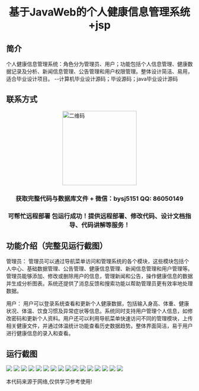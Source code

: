 <p><h1 align="center">基于JavaWeb的个人健康信息管理系统+jsp</h1></p>

## 简介
个人健康信息管理系统：角色分为管理员、用户；功能包括个人信息管理、健康数据记录及分析、新闻信息管理、公告管理和用户权限管理。整体设计简洁、易用，适合毕业设计项目。    --计算机毕业设计源码；毕设源码；java毕业设计源码


## 联系方式
<img src="https://bs-1329754181.cos.ap-shanghai.myqcloud.com/wx.jpg" alt="二维码" style="display: block; margin: 0 auto;" width="200px">
<p><h3 align="center">获取完整代码与数据库文件 + 微信：bysj5151 QQ: 86050149</h3></p>
<p><h3 align="center">可帮忙远程部署 包运行成功！提供远程部署、修改代码、设计文档指导、代码讲解等服务！</h3></p>

## 功能介绍（完整见运行截图）
管理员： 管理员可以通过导航菜单访问和管理系统的各个模块，这些模块包括个人中心、基础数据管理、公告管理、健康信息管理、新闻信息管理和用户管理等。管理员能够添加、修改或删除用户的信息，管理新闻和公告，操作健康信息的数据并生成分析图表。系统还提供了消息反馈和搜索功能以帮助管理员更有效率地处理数据。

用户： 用户可以登录系统查看和更新个人健康数据，包括输入身高、体重、健康状况、体温、饮食习惯及异常症状等信息。系统同时支持用户管理个人信息，如修改密码和更新个人资料。用户还可以利用导航菜单快速访问不同的管理模块，上传相关健康文件，并通过体温统计功能查看历史数据趋势。整体界面简洁，易于用户进行健康信息的录入和查看。


## 运行截图
![](https://bs-1329754181.cos.ap-shanghai.myqcloud.com/ssm/PersonalHealthInformationManagementSystemJsp/img/001.jpg)
![](https://bs-1329754181.cos.ap-shanghai.myqcloud.com/ssm/PersonalHealthInformationManagementSystemJsp/img/002.jpg)
![](https://bs-1329754181.cos.ap-shanghai.myqcloud.com/ssm/PersonalHealthInformationManagementSystemJsp/img/003.jpg)
![](https://bs-1329754181.cos.ap-shanghai.myqcloud.com/ssm/PersonalHealthInformationManagementSystemJsp/img/004.jpg)
![](https://bs-1329754181.cos.ap-shanghai.myqcloud.com/ssm/PersonalHealthInformationManagementSystemJsp/img/005.jpg)
![](https://bs-1329754181.cos.ap-shanghai.myqcloud.com/ssm/PersonalHealthInformationManagementSystemJsp/img/006.jpg)
![](https://bs-1329754181.cos.ap-shanghai.myqcloud.com/ssm/PersonalHealthInformationManagementSystemJsp/img/007.jpg)
![](https://bs-1329754181.cos.ap-shanghai.myqcloud.com/ssm/PersonalHealthInformationManagementSystemJsp/img/008.jpg)
![](https://bs-1329754181.cos.ap-shanghai.myqcloud.com/ssm/PersonalHealthInformationManagementSystemJsp/img/009.jpg)
![](https://bs-1329754181.cos.ap-shanghai.myqcloud.com/ssm/PersonalHealthInformationManagementSystemJsp/img/010.jpg)
![](https://bs-1329754181.cos.ap-shanghai.myqcloud.com/ssm/PersonalHealthInformationManagementSystemJsp/img/011.jpg)
![](https://bs-1329754181.cos.ap-shanghai.myqcloud.com/ssm/PersonalHealthInformationManagementSystemJsp/img/012.jpg)
![](https://bs-1329754181.cos.ap-shanghai.myqcloud.com/ssm/PersonalHealthInformationManagementSystemJsp/img/013.jpg)
![](https://bs-1329754181.cos.ap-shanghai.myqcloud.com/ssm/PersonalHealthInformationManagementSystemJsp/img/014.jpg)
![](https://bs-1329754181.cos.ap-shanghai.myqcloud.com/ssm/PersonalHealthInformationManagementSystemJsp/img/015.jpg)
![](https://bs-1329754181.cos.ap-shanghai.myqcloud.com/ssm/PersonalHealthInformationManagementSystemJsp/img/016.jpg)

<p>本代码来源于网络,仅供学习参考使用!</p>
